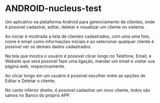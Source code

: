 # ANDROID-nucleus-test

Um aplicativo na plataforma Android para gerenciamento de clientes, onde é possível cadastrar, editar, deletar e visualizar um cliente no sistema.

Ao iniciar é mostrada a lista de clientes cadastrados, com uma uma foto, nome e email como informações iniciais e ao selecionar qualquer cliente é possível ver os demais dados cadastrados.

Na tela que mostra o usuário é possível clicar longo no Telefone, Email, e Website que será possível faze uma ligação, mandar um email e visitar sua página web, respectivamente.

Ao clicar longo em um usuário é possível escolher entre as opções de Editar e Deletar o cliente;

No canto inferior direito, é possível cadastrar um novo cliente, todos são salvos no Banco do próprio APP.
  
